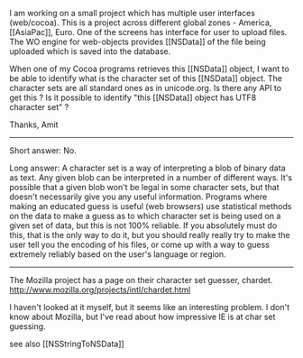 

I am working on a small project which has multiple user interfaces (web/cocoa). This is a project across different global zones - America, [[AsiaPac]], Euro. One of the screens has interface for user to upload files. The WO engine for web-objects provides [[NSData]] of the file being uploaded which is saved into the database.

When one of my Cocoa programs retrieves this [[NSData]] object, I want to be able to identify what is the character set of this [[NSData]] object. The character sets are all standard ones as in unicode.org. Is there any API to get this ? Is it possible to identify  "this [[NSData]] object has UTF8 character set" ?

Thanks,
Amit

----

Short answer: No.

Long answer: A character set is a way of interpreting a blob of binary data as text. Any given blob can be interpreted in a number of different ways. It's possible that a given blob won't be legal in some character sets, but that doesn't necessarily give you any useful information. Programs where making an educated guess is useful (web browsers) use statistical methods on the data to make a guess as to which character set is being used on a given set of data, but this is not 100% reliable. If you absolutely must do this, that is the only way to do it, but you should really really try to make the user tell you the encoding of his files, or come up with a way to guess extremely reliably based on the user's language or region.

----

The Mozilla project has a page on their character set guesser, chardet.  http://www.mozilla.org/projects/intl/chardet.html

I haven't looked at it myself, but it seems like an interesting problem.  I don't know about Mozilla, but I've read about how impressive IE is at char set guessing.

see also [[NSStringToNSData]]